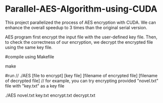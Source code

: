 # Parallel-AES-Algorithm-using-CUDA
This project parallelized the process of AES encryption with CUDA. We can enhance the overall speedup to 3 times than the original serial version.

AES program first encrypt the input file with the user-defined key file. Then, to check the correctness of our encryption, we decrypt the encrypted file using the same key file.

#compile using Makefile

make

#run
// ./AES [file to encrypt] [key file] [filename of encrypted file] [filename of decrypted file]
// for example, you can try encrypting provided "novel.txt" file with "key.txt" as a key file

./AES novel.txt key.txt encrypt.txt decrypt.txt
